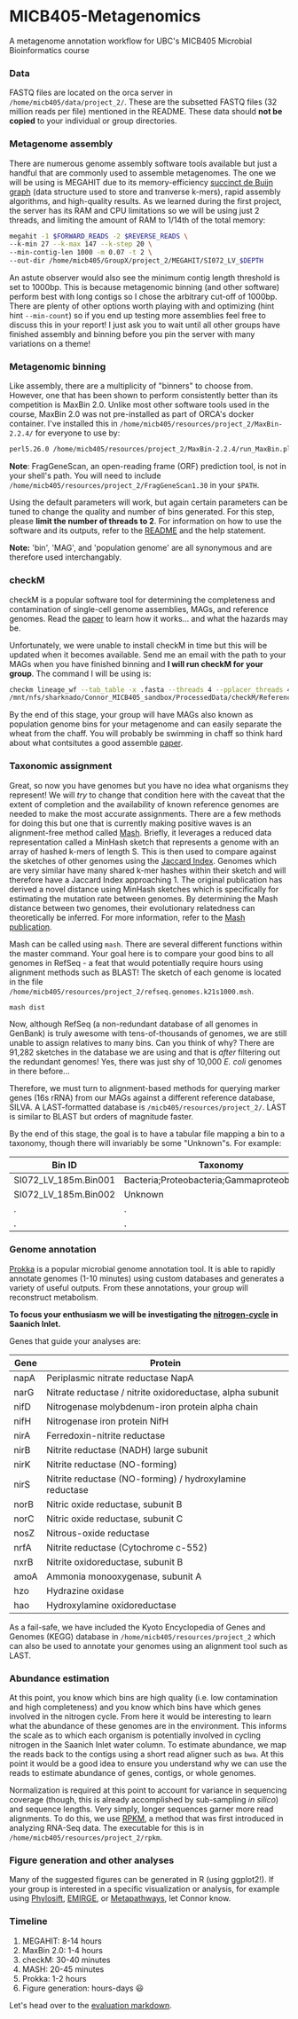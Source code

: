 # MICB405-Metagenomics
A metagenome annotation workflow for UBC's MICB405 Microbial Bioinformatics course

### Data

FASTQ files are located on the orca server in `/home/micb405/data/project_2/`. These are the subsetted FASTQ files (32 million reads per file) mentioned in the README. These data should __not be copied__ to your individual or group directories. 

### Metagenome assembly

There are numerous genome assembly software tools available but just a handful that are commonly used to assemble metagenomes. The one we will be using is MEGAHIT due to its memory-efficiency [succinct de Buijn graph](https://link.springer.com/chapter/10.1007/978-3-642-33122-0_18) (data structure used to store and tranverse k-mers), rapid assembly algorithms, and high-quality results. As we learned during the first project, the server has its RAM and CPU limitations so we will be using just 2 threads, and limiting the amount of RAM to 1/14th of the total memory:

```bash
megahit -1 $FORWARD_READS -2 $REVERSE_READS \ 
--k-min 27 --k-max 147 --k-step 20 \
--min-contig-len 1000 -m 0.07 -t 2 \
--out-dir /home/micb405/GroupX/project_2/MEGAHIT/SI072_LV_$DEPTH
```

An astute observer would also see the minimum contig length threshold is set to 1000bp. This is because metagenomic binning (and other software) perform best with long contigs so I chose the arbitrary cut-off of 1000bp. There are plenty of other options worth playing with and optimizing (hint hint `--min-count`) so if you end up testing more assemblies feel free to discuss this in your report! I just ask you to wait until all other groups have finished assembly and binning before you pin the server with many variations on a theme!

### Metagenomic binning

Like assembly, there are a multiplicity of "binners" to choose from. However, one that has been shown to perform consistently better than its competition is MaxBin 2.0. Unlike most other software tools used in the course, MaxBin 2.0 was not pre-installed as part of ORCA's docker container. I've installed this in `/home/micb405/resources/project_2/MaxBin-2.2.4/` for everyone to use by:

```bash
perl5.26.0 /home/micb405/resources/project_2/MaxBin-2.2.4/run_MaxBin.pl
```

__Note__: FragGeneScan, an open-reading frame (ORF) prediction tool, is not in your shell's path. You will need to include `/home/micb405/resources/project_2/FragGeneScan1.30` in your `$PATH`.

Using the default parameters will work, but again certain parameters can be tuned to change the quality and number of bins generated. For this step, please __limit the number of threads to 2__. For information on how to use the software and its outputs, refer to the [README](https://downloads.jbei.org/data/microbial_communities/MaxBin/README.txt) and the help statement.

__Note:__ 'bin', 'MAG', and 'population genome' are all synonymous and are therefore used interchangably.

### checkM

checkM is a popular software tool for determining the completeness and contamination of single-cell genome assemblies, MAGs, and reference genomes. Read the [paper](http://genome.cshlp.org/content/25/7/1043.full.pdf+html) to learn how it works... and what the hazards may be.

Unfortunately, we were unable to install checkM in time but this will be updated when it becomes available. Send me an email with the path to your MAGs when you have finished binning and __I will run checkM for your group__. The command I will be using is:

```bash
checkm lineage_wf --tab_table -x .fasta --threads 4 --pplacer_threads 4 $BIN_DIR \
/mnt/nfs/sharknado/Connor_MICB405_sandbox/ProcessedData/checkM/Reference/$sid\_checkm_output/ >/mnt/nfs/sharknado/Connor_MICB405_sandbox/ProcessedData/checkM/Reference/$sid\_checkM_stdout.tsv
```

By the end of this stage, your group will have MAGs also known as population genome bins for your metagenome and can easily separate the wheat from the chaff. You will probably be swimming in chaff so think hard about what contsitutes a good assemble [paper](http://www.nature.com/articles/nbt.3893).

### Taxonomic assignment

Great, so now you have genomes but you have no idea what organisms they represent! We will *try* to change that condition here with the caveat that the extent of completion and the availability of known reference genomes are needed to make the most accurate assignments. There are a few methods for doing this but one that is currently making positive waves is an alignment-free method called [Mash](http://mash.readthedocs.io/en/latest/). Briefly, it leverages a reduced data representation called a MinHash sketch that represents a genome with an array of hashed k-mers of length S. This is then used to compare against the sketches of other genomes using the [Jaccard Index](https://en.wikipedia.org/wiki/Jaccard_index). Genomes which are very similar have many shared k-mer hashes within their sketch and will therefore have a Jaccard Index approaching 1. The original publication has derived a novel distance using MinHash sketches which is specifically for estimating the mutation rate between genomes. By determining the Mash distance between two genomes, their evolutionary relatedness can theoretically be inferred. For more information, refer to the [Mash publication](https://genomebiology.biomedcentral.com/articles/10.1186/s13059-016-0997-x).

Mash can be called using `mash`. There are several different functions within the master command. Your goal here is to compare your good bins to all genomes in RefSeq - a feat that would potentially require hours using alignment methods such as BLAST! The sketch of each genome is located in the file `/home/micb405/resources/project_2/refseq.genomes.k21s1000.msh`.

```
mash dist
```

Now, although RefSeq (a non-redundant database of all genomes in GenBank) is truly awesome with tens-of-thousands of genomes, we are still unable to assign relatives to many bins. Can you think of why? There are 91,282 sketches in the database we are using and that is *after* filtering out the redundant genomes! Yes, there was just shy of 10,000 *E. coli* genomes in there before... 

Therefore, we must turn to alignment-based methods for querying marker genes (16s rRNA) from our MAGs against a different reference database, SILVA. A LAST-formatted database is `/micb405/resources/project_2/`. LAST is similar to BLAST but orders of magnitude faster.

By the end of this stage, the goal is to have a tabular file mapping a bin to a taxonomy, though there will invariably be some "Unknown"s. For example:

Bin ID | Taxonomy
-------------------- | -------------------------------------------
SI072_LV_185m.Bin001 | Bacteria;Proteobacteria;Gammaproteobacteria
SI072_LV_185m.Bin002 | Unknown
. | .
. | .

### Genome annotation

[Prokka](https://academic.oup.com/bioinformatics/article-lookup/doi/10.1093/bioinformatics/btu153) is a popular microbial genome annotation tool. It is able to rapidly annotate genomes (1-10 minutes) using custom databases and generates a variety of useful outputs. From these annotations, your group will reconstruct metabolism.

__To focus your enthusiasm we will be investigating the [nitrogen-cycle](http://www.genome.jp/kegg-bin/show_pathway?map=map00910&show_description=show) in Saanich Inlet.__

Genes that guide your analyses are:

Gene | Protein 
---- | ------------------------
napA | Periplasmic nitrate reductase NapA
narG | Nitrate reductase / nitrite oxidoreductase, alpha subunit 
nifD | Nitrogenase molybdenum-iron protein alpha chain
nifH | Nitrogenase iron protein NifH
nirA | Ferredoxin-nitrite reductase
nirB | Nitrite reductase (NADH) large subunit
nirK | Nitrite reductase (NO-forming)
nirS | Nitrite reductase (NO-forming) / hydroxylamine reductase 
norB | Nitric oxide reductase, subunit B
norC | Nitric oxide reductase, subunit C
nosZ | Nitrous-oxide reductase
nrfA | Nitrite reductase (Cytochrome c-552)
nxrB | Nitrite oxidoreductase, subunit B
amoA | Ammonia monooxygenase, subunit A
hzo  | Hydrazine oxidase
hao  | Hydroxylamine oxidoreductase

As a fail-safe, we have included the Kyoto Encyclopedia of Genes and Genomes (KEGG) database in `/home/micb405/resources/project_2` which can also be used to annotate your genomes using an alignment tool such as LAST.

### Abundance estimation

At this point, you know which bins are high quality (i.e. low contamination and high completeness) and you know which bins have which genes involved in the nitrogen cycle. From here it would be interesting to learn what the abundance of these genomes are in the environment. This informs the scale as to which each organism is potentially involved in cycling nitrogen in the Saanich Inlet water column. To estimate abundance, we map the reads back to the contigs using a short read aligner such as `bwa`. At this point it would be a good idea to ensure you understand why we can use the reads to estimate abundance of genes, contigs, or whole genomes.

Normalization is required at this point to account for variance in sequencing coverage (though, this is already accomplished by sub-sampling *in silico*) and sequence lengths. Very simply, longer sequences garner more read alignments. To do this, we use [RPKM](https://www.nature.com/articles/nmeth.1226), a method that was first introduced in analyzing RNA-Seq data. The executable for this is in `/home/micb405/resources/project_2/rpkm`.

### Figure generation and other analyses

Many of the suggested figures can be generated in R (using ggplot2!). If your group is interested in a specific visualization or analysis, for example using [Phylosift](https://phylosift.wordpress.com/), [EMIRGE](https://github.com/csmiller/EMIRGE), or [Metapathways](https://github.com/hallamlab/metapathways2), let Connor know.

### Timeline

1. MEGAHIT: 8-14 hours
2. MaxBin 2.0: 1-4 hours
3. checkM: 30-40 minutes
4. MASH: 20-45 minutes
5. Prokka: 1-2 hours
6. Figure generation: hours-days :smiley:

Let's head over to the [evaluation markdown](https://github.com/cmorganl/MICB405-Metagenomics/blob/master/Evaluation.md).
